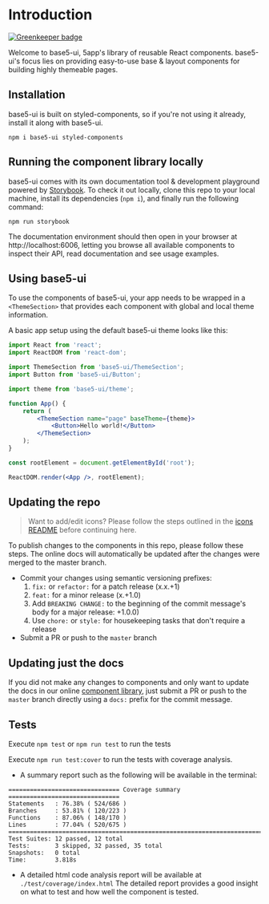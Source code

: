 # Introduction

[![Greenkeeper badge](https://badges.greenkeeper.io/5app/base5-ui.svg)](https://greenkeeper.io/)

Welcome to base5-ui, 5app's library of reusable React components. base5-ui's focus lies on providing easy-to-use base & layout components for building highly themeable pages.

## Installation

base5-ui is built on styled-components, so if you're not using it already, install it along with base5-ui.

```
npm i base5-ui styled-components
```

## Running the component library locally

base5-ui comes with its own documentation tool & development playground powered by [Storybook](https://storybook.js.org/). To check it out locally, clone this repo to your local machine, install its dependencies (`npm i`), and finally run the following command:

```
npm run storybook
```

The documentation environment should then open in your browser at http://localhost:6006, letting you browse all available components to inspect their API, read documentation and see usage examples.

## Using base5-ui

To use the components of base5-ui, your app needs to be wrapped in a `<ThemeSection>` that provides each component with global and local theme information.

A basic app setup using the default base5-ui theme looks like this:

```jsx
import React from 'react';
import ReactDOM from 'react-dom';

import ThemeSection from 'base5-ui/ThemeSection';
import Button from 'base5-ui/Button';

import theme from 'base5-ui/theme';

function App() {
	return (
		<ThemeSection name="page" baseTheme={theme}>
			<Button>Hello world!</Button>
		</ThemeSection>
	);
}

const rootElement = document.getElementById('root');

ReactDOM.render(<App />, rootElement);
```

## Updating the repo

> Want to add/edit icons? Please follow the steps outlined in the [icons README](/src/icons/README.mdx) before continuing here.

To publish changes to the components in this repo, please follow these steps. The online docs will automatically be updated after the changes were merged to the master branch.

-   Commit your changes using semantic versioning prefixes:
    1. `fix:` or `refactor:` for a patch release (x.x.+1)
    2. `feat:` for a minor release (x.+1.0)
    3. Add `BREAKING CHANGE:` to the beginning of the commit message's body for a major release: +1.0.0)
    4. Use `chore:` or `style:` for housekeeping tasks that don't require a release
-   Submit a PR or push to the `master` branch

## Updating just the docs

If you did not make any changes to components and only want to update the docs in our online [component library](https://5app.github.io/base5-ui), just submit a PR or push to the `master` branch directly using a `docs:` prefix for the commit message.

## Tests

Execute `npm test` or `npm run test` to run the tests

Execute `npm run test:cover` to run the tests with coverage analysis.

-   A summary report such as the following will be available in the terminal:

```
=============================== Coverage summary ===============================
Statements   : 76.38% ( 524/686 )
Branches     : 53.81% ( 120/223 )
Functions    : 87.06% ( 148/170 )
Lines        : 77.04% ( 520/675 )
================================================================================
Test Suites: 12 passed, 12 total
Tests:       3 skipped, 32 passed, 35 total
Snapshots:   0 total
Time:        3.818s
```

-   A detailed html code analysis report will be available at `./test/coverage/index.html`
    The detailed report provides a good insight on what to test and how well the component is tested.
